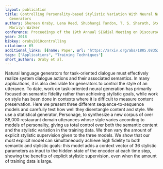 ```yaml
---
layout: publication
title: Controlling Personality-based Stylistic Variation With Neural Natural Language
  Generators
authors: Shereen Oraby, Lena Reed, Shubhangi Tandon, T. S. Sharath, Stephanie Lukin,
  Marilyn Walker
conference: Proceedings of the 19th Annual SIGdial Meeting on Discourse and Dialogue
year: 2018
bibkey: oraby2018controlling
citations: 65
additional_links: [{name: Paper, url: 'https://arxiv.org/abs/1805.08352'}]
tags: ["Applications", "Training Techniques"]
short_authors: Oraby et al.
---
```

Natural language generators for task-oriented dialogue must effectively
realize system dialogue actions and their associated semantics. In many
applications, it is also desirable for generators to control the style of an
utterance. To date, work on task-oriented neural generation has primarily
focused on semantic fidelity rather than achieving stylistic goals, while work
on style has been done in contexts where it is difficult to measure content
preservation. Here we present three different sequence-to-sequence models and
carefully test how well they disentangle content and style. We use a
statistical generator, Personage, to synthesize a new corpus of over 88,000
restaurant domain utterances whose style varies according to models of
personality, giving us total control over both the semantic content and the
stylistic variation in the training data. We then vary the amount of explicit
stylistic supervision given to the three models. We show that our most explicit
model can simultaneously achieve high fidelity to both semantic and stylistic
goals: this model adds a context vector of 36 stylistic parameters as input to
the hidden state of the encoder at each time step, showing the benefits of
explicit stylistic supervision, even when the amount of training data is large.
